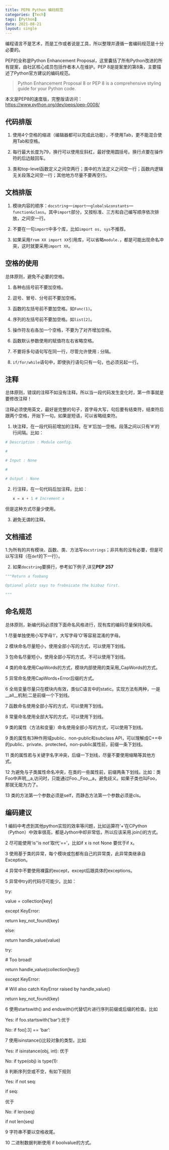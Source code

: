 ```yaml
---
title: PEP8 Python 编码规范
categories: [Tech]
tags: [Python]
date: 2021-08-21
layout: single
---
```


编程语言不是艺术，而是工作或者说是工具，所以整理并遵循一套编码规范是十分必要的。

PEP的全称是Python Enhancement Proposal，这里囊括了所有Python改进的所有提案，由社区核心成员包括作者本人在维护。PEP 8是提案里的第8条，主要描述了Python官方建议的编码规范。

> Python Enhancement Proposal 8 or PEP 8 is a comprehensive styling guide for your Python code.

本文是PEP8的速度版，完整版请访问： https://www.python.org/dev/peps/pep-0008/

## 代码排版

1. 使用4个空格的缩进（编辑器都可以完成此功能），不使用Tab，更不能混合使用Tab和空格。

2. 每行最大长度为79，换行可以使用反斜杠，最好使用圆括号。换行点要在操作符的后边敲回车。

3. 类和top-level函数定义之间空两行；类中的方法定义之间空一行；函数内逻辑无关段落之间空一行；其他地方尽量不要再空行。

## 文档排版

1. 模块内容的顺序：`docstring`—`import`—`globals&constants`—`function&class`。其中`import`部分，又按标准、三方和自己编写顺序依次排放，之间空一行。

2. 不要在一句`import`中多个库，比如`import os, sys`不推荐。
3. 如果采用`from XX import XX`引用库，可以省略`module.`，都是可能出现命名冲突，这时就要采用`import XX`。

## 空格的使用

总体原则，避免不必要的空格。

1. 各种右括号前不要加空格。

2. 逗号、冒号、分号前不要加空格。

3. 函数的左括号前不要加空格。如`Func(1)`。

4. 序列的左括号前不要加空格。如`list[2]`。

5. 操作符左右各加一个空格，不要为了对齐增加空格。

6. 函数默认参数使用的赋值符左右省略空格。

7. 不要将多句语句写在同一行，尽管允许使用`；`分隔。

8. `if/for/while`语句中，即使执行语句只有一句，也必须另起一行。

## 注释

总体原则，错误的注释不如没有注释。所以当一段代码发生变化时，第一件事就是要修改注释！

注释必须使用英文，最好是完整的句子，首字母大写，句后要有结束符，结束符后跟两个空格，开始下一句。如果是短语，可以省略结束符。

1. 块注释，在一段代码前增加的注释。在‘#’后加一空格。段落之间以只有‘#’的行间隔。比如：

```python
# Description : Module config.

#

# Input : None

#

# Output : None
```

2. 行注释，在一句代码后加注释。比如：

   ```python
   x = x + 1 # Increment x
   ```

但是这种方式尽量少使用。

3. 避免无谓的注释。

## 文档描述

1.为所有的共有模块、函数、类、方法写`docstrings`；非共有的没有必要，但是可以写注释（在`def`的下一行）。

2. 如果`docstring`要换行，参考如下例子,详见**PEP 257**

```python
"""Return a foobang

Optional plotz says to frobnicate the bizbaz first.

"""
```



## 命名规范

总体原则，新编代码必须按下面命名风格进行，现有库的编码尽量保持风格。

1 尽量单独使用小写字母‘l’，大写字母‘O’等容易混淆的字母。

2 模块命名尽量短小，使用全部小写的方式，可以使用下划线。

3 包命名尽量短小，使用全部小写的方式，不可以使用下划线。

4 类的命名使用CapWords的方式，模块内部使用的类采用_CapWords的方式。

5 异常命名使用CapWords+Error后缀的方式。

6 全局变量尽量只在模块内有效，类似C语言中的static。实现方法有两种，一是__all__机制;二是前缀一个下划线。

7 函数命名使用全部小写的方式，可以使用下划线。

8 常量命名使用全部大写的方式，可以使用下划线。

9 类的属性（方法和变量）命名使用全部小写的方式，可以使用下划线。

9 类的属性有3种作用域public、non-public和subclass API，可以理解成C++中的public、private、protected，non-public属性前，前缀一条下划线。

11 类的属性若与关键字名字冲突，后缀一下划线，尽量不要使用缩略等其他方式。

12 为避免与子类属性命名冲突，在类的一些属性前，前缀两条下划线。比如：类Foo中声明__a,访问时，只能通过Foo._Foo__a，避免歧义。如果子类也叫Foo，那就无能为力了。

13 类的方法第一个参数必须是self，而静态方法第一个参数必须是cls。

## 编码建议

1 编码中考虑到其他python实现的效率等问题，比如运算符‘+’在CPython（Python）中效率很高，都是Jython中却非常低，所以应该采用.join()的方式。

2 尽可能使用‘is’‘is not’取代‘==’，比如if x is not None 要优于if x。

3 使用基于类的异常，每个模块或包都有自己的异常类，此异常类继承自Exception。

4 异常中不要使用裸露的except，except后跟具体的exceptions。

5 异常中try的代码尽可能少。比如：

try:

value = collection[key]

except KeyError:

return key_not_found(key)

else:

return handle_value(value)

try:

\# Too broad!

return handle_value(collection[key])

except KeyError:

\# Will also catch KeyError raised by handle_value()

return key_not_found(key)

6 使用startswith() and endswith()代替切片进行序列前缀或后缀的检查。比如

Yes: if foo.startswith(‘bar’):优于

No: if foo[:3] == ‘bar’:

7 使用isinstance()比较对象的类型。比如

Yes: if isinstance(obj, int): 优于

No: if type(obj) is type(1):

8 判断序列空或不空，有如下规则

Yes: if not seq:

if seq:

优于

No: if len(seq)

if not len(seq)

9 字符串不要以空格收尾。

10 二进制数据判断使用 if boolvalue的方式。